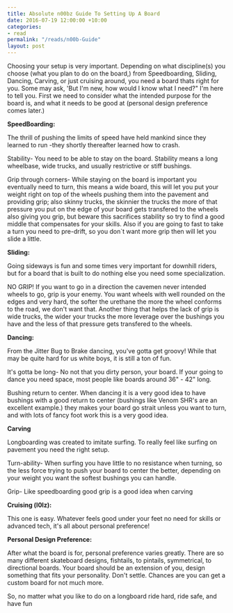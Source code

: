```yaml
---
title: Absolute n00bz Guide To Setting Up A Board
date: 2016-07-19 12:00:00 +10:00
categories:
- read
permalink: "/reads/n00b-Guide"
layout: post
---
```

Choosing your setup is very important. Depending on what discipline(s) you choose (what you plan to do on the board,) from Speedboarding, Sliding, Dancing, Carving, or just cruising around, you need a board thats right for you. Some may ask, 'But I'm new, how would I know what I need?" I'm here to tell you. First we need to consider what the intended purpose for the board is, and what it needs to be good at (personal design preference comes later.)

**SpeedBoarding:**

The thrill of pushing the limits of speed have held mankind since they learned to run -they shortly thereafter learned how to crash.

Stability- You need to be able to stay on the board. Stability means a long wheelbase, wide trucks, and usually restrictive or stiff bushings.

Grip through corners- While staying on the board is important you eventually need to turn, this means a wide board, this will let you put your weight right on top of the wheels pushing them into the pavement and providing grip; also skinny trucks, the skinnier the trucks the more of that pressure you put on the edge of your board gets transfered to the wheels also giving you grip, but beware this sacrifices stability so try to find a good middle that compensates for your skills. Also if you are going to fast to take a turn you need to pre-drift, so you don`t want more grip then will let you slide a little.

**Sliding:**

Going sideways is fun and some times very important for downhill riders, but for a board that is built to do nothing else you need some specialization.

NO GRIP! If you want to go in a direction the cavemen never intended wheels to go, grip is your enemy. You want wheels with well rounded on the edges and very hard, the softer the urethane the more the wheel conforms to the road, we don't want that. Another thing that helps the lack of grip is wide trucks, the wider your trucks the more leverage over the bushings you have and the less of that pressure gets transfered to the wheels.

**Dancing:**

From the Jitter Bug to Brake dancing, you've gotta get groovy! While that may be quite hard for us white boys, it is still a ton of fun.

It's gotta be long- No not that you dirty person, your board. If your going to dance you need space, most people like boards around 36" - 42" long.

Bushing return to center. When dancing it is a very good idea to have bushings with a good return to center (bushings like Venom SHR's are an excellent example.) they makes your board go strait unless you want to turn, and with lots of fancy foot work this is a very good idea.

**Carving**

Longboarding was created to imitate surfing. To really feel like surfing on pavement you need the right setup.

Turn-ability- When surfing you have little to no resistance when turning, so the less force trying to push your board to center the better, depending on your weight you want the softest bushings you can handle.

Grip- Like speedboarding good grip is a good idea when carving

**Cruising (l0lz):**

This one is easy. Whatever feels good under your feet no need for skills or advanced tech, it's all about personal preference!

**Personal Design Preference:**

After what the board is for, personal preference varies greatly. There are so many different skateboard designs, fishtails, to pintails, symmetrical, to directional boards. Your board should be an extension of you, design something that fits your personality. Don't settle. Chances are you can get a custom board for not much more.

So, no matter what you like to do on a longboard ride hard, ride safe, and have fun
